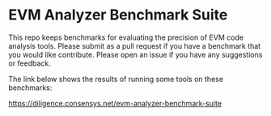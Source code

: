 # EVM Analyzer Benchmark Suite

This repo keeps benchmarks for evaluating the precision of EVM code analysis tools. Please submit as a pull request if you have a benchmark that you would like contribute. Please open an issue if you have any suggestions or feedback.

The link below shows the results of running some tools on these benchmarks:

https://diligence.consensys.net/evm-analyzer-benchmark-suite
